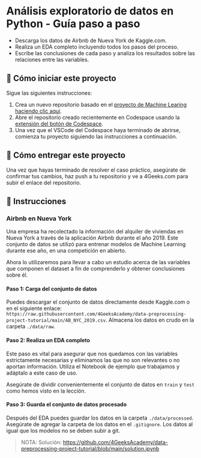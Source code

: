 <!-- hide -->
# Análisis exploratorio de datos en Python - Guía paso a paso
<!-- endhide -->

- Descarga los datos de Airbnb de Nueva York de Kaggle.com.
- Realiza un EDA completo incluyendo todos los pasos del proceso.
- Escribe las conclusiones de cada paso y analiza los resultados sobre las relaciones entre las variables.

## 🌱  Cómo iniciar este proyecto

Sigue las siguientes instrucciones:

1. Crea un nuevo repositorio basado en el [proyecto de Machine Learing](https://github.com/4GeeksAcademy/machine-learning-python-template/generate) [haciendo clic aquí](https://github.com/4GeeksAcademy/machine-learning-python-template).
2. Abre el repositorio creado recientemente en Codespace usando la [extensión del botón de Codespace](https://docs.github.com/en/codespaces/developing-in-codespaces/creating-a-codespace-for-a-repository#creating-a-codespace-for-a-repository).
3. Una vez que el VSCode del Codespace haya terminado de abrirse, comienza tu proyecto siguiendo las instrucciones a continuación.

## 🚛 Cómo entregar este proyecto

Una vez que hayas terminado de resolver el caso práctico, asegúrate de confirmar tus cambios, haz push a tu repositorio y ve a 4Geeks.com para subir el enlace del repositorio.

## 📝 Instrucciones

### Airbnb en Nueva York

Una empresa ha recolectado la información del alquiler de viviendas en Nueva York a través de la aplicación Airbnb durante el año 2019. Este conjunto de datos se utilizó para entrenar modelos de Machine Learning durante ese año, en una competición en abierto.

Ahora lo utilizaremos para llevar a cabo un estudio acerca de las variables que componen el dataset a fin de comprenderlo y obtener conclusiones sobre él.

#### Paso 1: Carga del conjunto de datos

Puedes descargar el conjunto de datos directamente desde Kaggle.com o en el siguiente enlace: `https://raw.githubusercontent.com/4GeeksAcademy/data-preprocessing-project-tutorial/main/AB_NYC_2019.csv`. Almacena los datos en crudo en la carpeta `./data/raw`.

#### Paso 2: Realiza un EDA completo

Este paso es vital para asegurar que nos quedamos con las variables estrictamente necesarias y eliminamos las que no son relevantes o no aportan información. Utiliza el Notebook de ejemplo que trabajamos y adáptalo a este caso de uso.

Asegúrate de dividir convenientemente el conjunto de datos en `train` y `test` como hemos visto en la lección.

#### Paso 3: Guarda el conjunto de datos procesado

Después del EDA puedes guardar los datos en la carpeta `./data/processed`. Asegúrate de agregar la carpeta de los datos en el `.gitignore`. Los datos al igual que los modelos no se deben subir a git.

> NOTA: Solución: https://github.com/4GeeksAcademy/data-preprocessing-project-tutorial/blob/main/solution.ipynb
